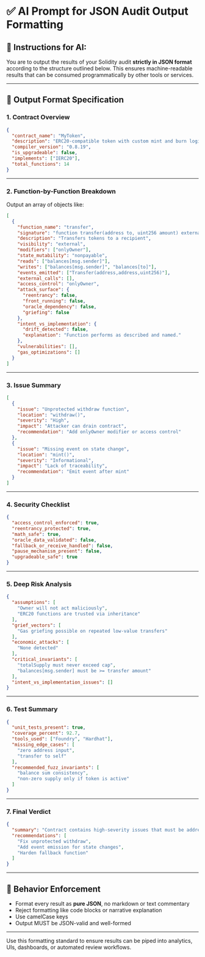 # ✅ AI Prompt for JSON Audit Output Formatting

## 🔹 Instructions for AI:

You are to output the results of your Solidity audit **strictly in JSON format** according to the structure outlined below. This ensures machine-readable results that can be consumed programmatically by other tools or services.

---

## 🔹 Output Format Specification

### 1. Contract Overview

```json
{
  "contract_name": "MyToken",
  "description": "ERC20-compatible token with custom mint and burn logic.",
  "compiler_version": "0.8.19",
  "is_upgradeable": false,
  "implements": ["IERC20"],
  "total_functions": 14
}
```

---

### 2. Function-by-Function Breakdown

Output an array of objects like:

```json
[
  {
    "function_name": "transfer",
    "signature": "function transfer(address to, uint256 amount) external returns (bool)",
    "description": "Transfers tokens to a recipient",
    "visibility": "external",
    "modifiers": ["onlyOwner"],
    "state_mutability": "nonpayable",
    "reads": ["balances[msg.sender]"],
    "writes": ["balances[msg.sender]", "balances[to]"],
    "events_emitted": ["Transfer(address,address,uint256)"],
    "external_calls": [],
    "access_control": "onlyOwner",
    "attack_surface": {
      "reentrancy": false,
      "front_running": false,
      "oracle_dependency": false,
      "griefing": false
    },
    "intent_vs_implementation": {
      "drift_detected": false,
      "explanation": "Function performs as described and named."
    },
    "vulnerabilities": [],
    "gas_optimizations": []
  }
]
```

---

### 3. Issue Summary

```json
[
  {
    "issue": "Unprotected withdraw function",
    "location": "withdraw()",
    "severity": "High",
    "impact": "Attacker can drain contract",
    "recommendation": "Add onlyOwner modifier or access control"
  },
  {
    "issue": "Missing event on state change",
    "location": "mint()",
    "severity": "Informational",
    "impact": "Lack of traceability",
    "recommendation": "Emit event after mint"
  }
]
```

---

### 4. Security Checklist

```json
{
  "access_control_enforced": true,
  "reentrancy_protected": true,
  "math_safe": true,
  "oracle_data_validated": false,
  "fallback_or_receive_handled": false,
  "pause_mechanism_present": false,
  "upgradeable_safe": true
}
```

---

### 5. Deep Risk Analysis

```json
{
  "assumptions": [
    "Owner will not act maliciously",
    "ERC20 functions are trusted via inheritance"
  ],
  "grief_vectors": [
    "Gas griefing possible on repeated low-value transfers"
  ],
  "economic_attacks": [
    "None detected"
  ],
  "critical_invariants": [
    "totalSupply must never exceed cap",
    "balances[msg.sender] must be >= transfer amount"
  ],
  "intent_vs_implementation_issues": []
}
```

---

### 6. Test Summary

```json
{
  "unit_tests_present": true,
  "coverage_percent": 92.7,
  "tools_used": ["Foundry", "Hardhat"],
  "missing_edge_cases": [
    "zero address input",
    "transfer to self"
  ],
  "recommended_fuzz_invariants": [
    "balance sum consistency",
    "non-zero supply only if token is active"
  ]
}
```

---

### 7. Final Verdict

```json
{
  "summary": "Contract contains high-severity issues that must be addressed before deployment.",
  "recommendations": [
    "Fix unprotected withdraw",
    "Add event emission for state changes",
    "Harden fallback function"
  ]
}
```

---

## 🔹 Behavior Enforcement

- Format every result as **pure JSON**, no markdown or text commentary
- Reject formatting like code blocks or narrative explanation
- Use camelCase keys
- Output MUST be JSON-valid and well-formed

---

Use this formatting standard to ensure results can be piped into analytics, UIs, dashboards, or automated review workflows.

